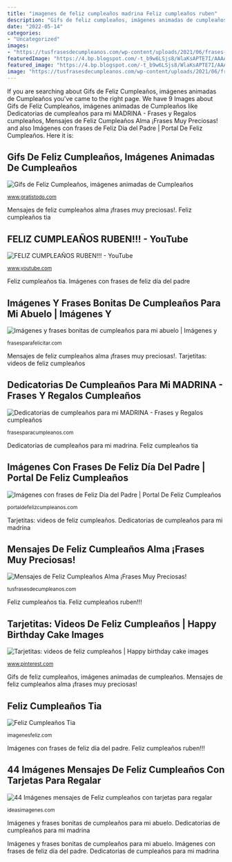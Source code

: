 ```yaml
---
title: "imagenes de feliz cumpleaños madrina Feliz cumpleaños ruben"
description: "Gifs de feliz cumpleaños, imágenes animadas de cumpleaños"
date: "2022-05-14"
categories:
- "Uncategorized"
images:
- "https://tusfrasesdecumpleanos.com/wp-content/uploads/2021/06/frases-feliz-cumpleanos-alma.jpg"
featuredImage: "https://4.bp.blogspot.com/-t_b9w6LSjs8/WlaKsAPTE7I/AAAAAAABseE/wI3PhkF0sSw8PoFnxbpuOlGnuwVEtkePgCK4BGAYYCw/s320/feliz-cumpleanos-tia-especial.jpg"
featured_image: "https://4.bp.blogspot.com/-t_b9w6LSjs8/WlaKsAPTE7I/AAAAAAABseE/wI3PhkF0sSw8PoFnxbpuOlGnuwVEtkePgCK4BGAYYCw/s320/feliz-cumpleanos-tia-especial.jpg"
image: "https://tusfrasesdecumpleanos.com/wp-content/uploads/2021/06/frases-feliz-cumpleanos-alma.jpg"
---
```


If you are searching about Gifs de Feliz Cumpleaños, imágenes animadas de Cumpleaños you've came to the right page. We have 9 Images about Gifs de Feliz Cumpleaños, imágenes animadas de Cumpleaños like Dedicatorias de cumpleaños para mi MADRINA - Frases y Regalos cumpleaños, Mensajes de Feliz Cumpleaños Alma ¡Frases Muy Preciosas! and also Imágenes con frases de Feliz Día del Padre | Portal De Feliz Cumpleaños. Here it is:

## Gifs De Feliz Cumpleaños, Imágenes Animadas De Cumpleaños

![Gifs de Feliz Cumpleaños, imágenes animadas de Cumpleaños](https://www.gratistodo.com/wp-content/uploads/2017/02/cumpleanos-1.gif "Dedicatorias de cumpleaños para mi madrina")

<small>www.gratistodo.com</small>

Mensajes de feliz cumpleaños alma ¡frases muy preciosas!. Feliz cumpleaños tia

## FELIZ CUMPLEAÑOS RUBEN!!! - YouTube

![FELIZ CUMPLEAÑOS RUBEN!!! - YouTube](http://i.ytimg.com/vi/y73nrnSWD04/maxresdefault.jpg "Feliz cumpleaños tia")

<small>www.youtube.com</small>

Feliz cumpleaños tia. Imágenes con frases de feliz día del padre

## Imágenes Y Frases Bonitas De Cumpleaños Para Mi Abuelo | Imágenes Y

![Imágenes y frases bonitas de cumpleaños para mi abuelo | Imágenes y](http://frasesparafelicitar.com/wp-content/uploads/2017/03/IMÁGENES-DE-CUMPLEAÑOS-FELIZ-para-mi-ABUELO-1024x576.jpg "Feliz cumpleaños tia")

<small>frasesparafelicitar.com</small>

Mensajes de feliz cumpleaños alma ¡frases muy preciosas!. Tarjetitas: videos de feliz cumpleaños

## Dedicatorias De Cumpleaños Para Mi MADRINA - Frases Y Regalos Cumpleaños

![Dedicatorias de cumpleaños para mi MADRINA - Frases y Regalos cumpleaños](https://i1.wp.com/frasesparacumpleanos.com/wp-content/uploads/2019/01/Dedicatorias-de-cumpleaños-para-mi-MADRINA-10.jpg?resize=719%2C719 "Imágenes y frases bonitas de cumpleaños para mi abuelo")

<small>frasesparacumpleanos.com</small>

Dedicatorias de cumpleaños para mi madrina. Feliz cumpleaños tia

## Imágenes Con Frases De Feliz Día Del Padre | Portal De Feliz Cumpleaños

![Imágenes con frases de Feliz Día del Padre | Portal De Feliz Cumpleaños](http://portaldefelizcumpleanos.com/wp-content/uploads/2018/06/Feliz-Día-de-los-Padres.jpg "Feliz cumpleaños tia")

<small>portaldefelizcumpleanos.com</small>

Tarjetitas: videos de feliz cumpleaños. Dedicatorias de cumpleaños para mi madrina

## Mensajes De Feliz Cumpleaños Alma ¡Frases Muy Preciosas!

![Mensajes de Feliz Cumpleaños Alma ¡Frases Muy Preciosas!](https://tusfrasesdecumpleanos.com/wp-content/uploads/2021/06/frases-feliz-cumpleanos-alma.jpg "44 imágenes mensajes de feliz cumpleaños con tarjetas para regalar")

<small>tusfrasesdecumpleanos.com</small>

Feliz cumpleaños tia. Feliz cumpleaños ruben!!!

## Tarjetitas: Videos De Feliz Cumpleaños | Happy Birthday Cake Images

![Tarjetitas: videos de feliz cumpleaños | Happy birthday cake images](https://i.pinimg.com/736x/7a/dd/32/7add321c7ec8aac402b0c13a57894e78.jpg "Gifs de feliz cumpleaños, imágenes animadas de cumpleaños")

<small>www.pinterest.com</small>

Gifs de feliz cumpleaños, imágenes animadas de cumpleaños. Mensajes de feliz cumpleaños alma ¡frases muy preciosas!

## Feliz Cumpleaños Tia

![Feliz Cumpleaños Tia](https://4.bp.blogspot.com/-t_b9w6LSjs8/WlaKsAPTE7I/AAAAAAABseE/wI3PhkF0sSw8PoFnxbpuOlGnuwVEtkePgCK4BGAYYCw/s320/feliz-cumpleanos-tia-especial.jpg "Mensajes de feliz cumpleaños alma ¡frases muy preciosas!")

<small>imagenesfeliz.com</small>

Imágenes con frases de feliz día del padre. Feliz cumpleaños ruben!!!

## 44 Imágenes Mensajes De Feliz Cumpleaños Con Tarjetas Para Regalar

![44 Imágenes mensajes de Feliz cumpleaños con tarjetas para regalar](https://ideasimagenes.com/wp-content/uploads/2017/04/FelizCumple27.jpg "Imágenes con frases de feliz día del padre")

<small>ideasimagenes.com</small>

Imágenes y frases bonitas de cumpleaños para mi abuelo. Dedicatorias de cumpleaños para mi madrina

Imágenes y frases bonitas de cumpleaños para mi abuelo. Imágenes con frases de feliz día del padre. Dedicatorias de cumpleaños para mi madrina
